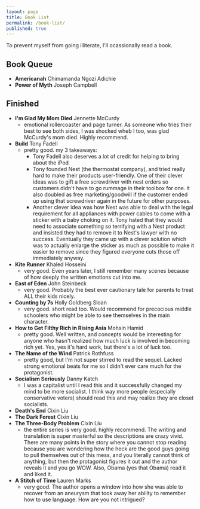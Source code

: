 ```yaml
---
layout: page
title: Book List
permalink: /book-list/
published: true
---
```


To prevent myself from going illiterate, I'll ocassionally read a book.

## Book Queue

- **Americanah** Chimamanda Ngozi Adichie
- **Power of Myth** Joseph Campbell

## Finished

- **I'm Glad My Mom Died** Jennette McCurdy
  - emotional rollercoaster and page turner. As someone who tries their best to see both sides, I was shocked wheb I too, was glad McCurdy's mom died. Highly recommend.
- **Build** Tony Fadell
  - pretty good. my 3 takeaways:
    - Tony Fadell also deserves a lot of credit for helping to bring about the iPod
    - Tony founded Nest (the thermostat company), and tried really hard to make their products user-friendly. One of their clever ideas was to gift a free screwdriver with nest orders so customers didn't have to go rummage in their toolbox for one. it also doubled as free marketing/goodwill if the customer ended up using that screwdriver again in the future for other purposes.
    - Another clever idea was how Nest was able to deal with the legal requirement for all appliances with power cables to come with a sticker with a baby choking on it. Tony hated that they would need to associate something so terrifying with a Nest product and insisted they had to remove it to Nest's lawyer with no success. Eventually they came up with a clever solution which was to actually enlarge the sticker as much as possible to make it easier to remove since they figured everyone cuts those off immediately anyway.
- **Kite Runner** Khaled Hosseini
  - very good. Even years later, I still remember many scenes because of how deeply the written emotions cut into me.
- **East of Eden** John Steinbeck
  - very good. Probably the best ever cautionary tale for parents to treat ALL their kids nicely.
- **Counting by 7s** Holly Goldberg Sloan
  - very good. short read too. Would recommend for precocious middle schoolers who might be able to see themselves in the main character.
- **How to Get Filthy Rich in Rising Asia** Mohsin Hamid
  - pretty good. Well written, and concepts would be interesting for anyone who hasn't realized how much luck is involved in becoming rich yet. Yes, yes it's hard work, but there's a lot of luck too.
- **The Name of the Wind** Patrick Rothfuss
  - pretty good, but I'm not super stirred to read the sequel. Lacked strong emotional beats for me so I didn't ever care much for the protagonist.
- **Socialism Seriously** Danny Katch
  - I was a capitalist until I read this and it successfully changed my mind to be more socialist. I think way more people (especially conservative voters) should read this and may realize they are closet socialists.
- **Death's End** Cixin Liu
- **The Dark Forest** Cixin Liu
- **The Three-Body Problem** Cixin Liu
  - the entire series is very good. highly recommend. The writing and translation is super masterful so the descriptions are crazy vivid. There are many points in the story where you cannot stop reading because you are wondering how the heck are the good guys going to pull themselves out of this mess, and you literally cannot think of anything, but then the protagonist figures it out and the author reveals it and you go WOW. Also, Obama (yes that Obama) read it and liked it.
- **A Stitch of Time** Lauren Marks
  - very good. The author opens a window into how she was able to recover from an aneurysm that took away her ability to remember how to use language. How are you not intrigued?

